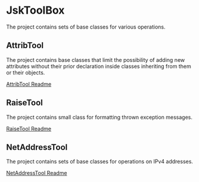 # JskToolBox

The project contains sets of base classes for various operations.

## AttribTool

The project contains base classes that limit the possibility of adding new attributes without their prior declaration inside classes inheriting from them or their objects.

[AttribTool Readme](docs/AttribTool.md)

## RaiseTool

The project contains small class for formatting thrown exception messages.

[RaiseTool Readme](docs/RaiseTool.md)

## NetAddressTool

The project contains sets of base classes for operations on IPv4 addresses.

[NetAddressTool Readme](docs/NetAddressTool.md)
